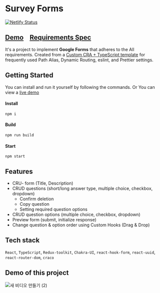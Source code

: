 # Survey Forms
[![Netlify Status](https://api.netlify.com/api/v1/badges/48778713-8412-4dbb-a162-0261c37e7d1c/deploy-status)](https://app.netlify.com/sites/classum-01-survey-forms-jiheon788/deploys)

## [Demo](https://classum-01-survey-forms-jiheon788.netlify.app)&nbsp;&nbsp;&nbsp;&nbsp;[Requirements Spec](./REQUIREMENTS.md)

It's a project to implement **Google Forms** that adheres to the All requirements. Created from a [Custom CRA + TypeScript template](https://github.com/jiheon788/react-boilerplate) for frequently used Path Alias, Dynamic Routing, eslint, and Prettier settings.

## Getting Started
You can install and run it yourself by following the commands. Or You can view a [live demo](https://classum-01-survey-forms-jiheon788.netlify.app)

#### Install
```
npm i
```
#### Build
```
npm run build
```
#### Start
```
npm start
```

## Features

- CRU- form (Title, Description)
- CRUD questions (short/long answer type, multiple choice, checkbox, dropdown)
  - Confirm deletion
  - Copy question
  - Setting required question options
- CRUD question options (multiple choice, checkbox, dropdown)
- Preview form (submit, initialize response)
- Change question & option order using Custom Hooks (Drag & Drop)

## Tech stack

`React`, `TypeScript`, `Redux-toolkit`, `Chakra-UI`, `react-hook-form`, `react-uuid`, `react-router-dom`,  `craco`


## Demo of this project
![새 비디오 만들기 (2)](https://user-images.githubusercontent.com/90181028/230795947-84c33001-2fd1-4314-8e84-c324f765f1f1.gif)
